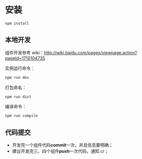 # 安装

```bash
npm install
```

## 本地开发

组件开发参考 wiki：http://wiki.baidu.com/pages/viewpage.action?pageId=1710104735

实例运行命令：

```bash
npm run dev
```

打包命名：

```bash
npm run dist
```

编译命令：

```bash
npm run compile
```

## 代码提交

- 开发完一个组件代码**commit**一次，并且信息要明确；
- 建议开发完三、四个组件**push**一次代码，通知 cr；

